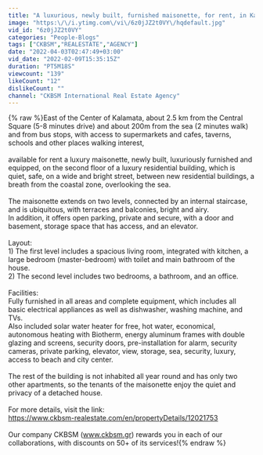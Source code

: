 ```yaml
---
title: "A luxurious, newly built, furnished maisonette, for rent, in Kalamata, Peloponnese, Greece."
image: "https:\/\/i.ytimg.com\/vi\/6z0jJZ2t0VY\/hqdefault.jpg"
vid_id: "6z0jJZ2t0VY"
categories: "People-Blogs"
tags: ["CKBSM","REALESTATE","AGENCY"]
date: "2022-04-03T02:47:49+03:00"
vid_date: "2022-02-09T15:35:15Z"
duration: "PT5M18S"
viewcount: "139"
likeCount: "12"
dislikeCount: ""
channel: "CKBSM International Real Estate Agency"
---
```

{% raw %}East of the Center of Kalamata, about 2.5 km from the Central Square (5-8 minutes drive) and about 200m from the sea (2 minutes walk) and from bus stops, with access to supermarkets and cafes, taverns, schools and other places walking interest,<br /><br />available for rent a luxury maisonette, newly built, luxuriously furnished and equipped, on the second floor of a luxury residential building, which is quiet, safe, on a wide and bright street, between new residential buildings, a breath from the coastal zone, overlooking the sea.<br /><br />The maisonette extends on two levels, connected by an internal staircase, and is ubiquitous, with terraces and balconies, bright and airy.<br />In addition, it offers open parking, private and secure, with a door and basement, storage space that has access, and an elevator.<br /><br />Layout:<br />1) The first level includes a spacious living room, integrated with kitchen, a large bedroom (master-bedroom) with toilet and main bathroom of the house.<br />2) The second level includes two bedrooms, a bathroom, and an office.<br /><br />Facilities:<br />Fully furnished in all areas and complete equipment, which includes all basic electrical appliances as well as dishwasher, washing machine, and TVs.<br />Also included solar water heater for free, hot water, economical, autonomous heating with Biotherm, energy aluminum frames with double glazing and screens, security doors, pre-installation for alarm, security cameras, private parking, elevator, view, storage, sea, security, luxury, access to beach and city center.<br /><br />The rest of the building is not inhabited all year round and has only two other apartments, so the tenants of the maisonette enjoy the quiet and privacy of a detached house.<br /><br />For more details, visit the link:<br /><a rel="nofollow" target="blank" href="https://www.ckbsm-realestate.com/en/propertyDetails/12021753">https://www.ckbsm-realestate.com/en/propertyDetails/12021753</a><br /><br />Our company CKBSM (www.ckbsm.gr) rewards you in each of our collaborations, with discounts on 50+ of its services!{% endraw %}
